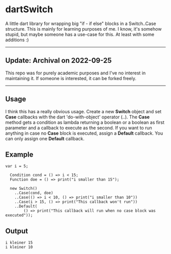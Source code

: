 # dartSwitch
A little dart library for wrapping big "if - if else" blocks in a Switch..Case structure.
This is mainly for learning purposes of me.
I know, it's somehow stupid, but maybe someone has a use-case for this.
 At least with some additions :)

--- 

## Update: Archival on 2022-09-25 

This repo was for purely academic purposes and I've no interest in maintaining it. 
If someone is interested, it can be forked freely.

--- 

## Usage
I think this has a really obvious usage. Create a new __Switch__ object and set __Case__ callbacks
with the dart 'do-with-object' operator (..).
The __Case__ method gets a condition as lambda returning a boolean or a boolean as first parameter
and a callback to execute as the second.
If you want to run anything in case no __Case__ block is executed, assign a __Default__ callback.
You can only assign one __Default__ callback.

## Example
```
var i = 5;

  Condition cond = () => i < 15;
  Function doe = () => print("i smaller than 15");

  new Switch()
    ..Case(cond, doe)
    ..Case(() => i < 10, () => print("i smaller than 10"))
    ..Case(i > 15, () => print("This callback won't run"))
    ..Default(
        () => print("This callback will run when no case block was executed"));
```

## Output

```
i kleiner 15
i kleiner 10
```
